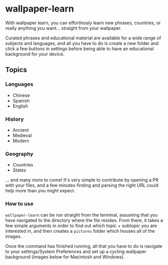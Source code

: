 # wallpaper-learn
With wallpaper learn, you can effortlessly learn new phrases, countries, or really anything you want... straight from your wallpaper. 

Curated phrases and educational material are available for a wide range of subjects and languages, and all you have to do is create a new folder and click a few buttons in settings before being able to have an educational background for your device.

## Topics
### Languages
- Chinese
- Spanish
- English
### History
- Ancient
- Medieval
- Modern
### Geography
- Countries
- States

... and many more to come! It's very simple to contribute by opening a PR with your files, and a few minutes finding and parsing the right URL could help more than you might expect.

### How to use
`wallpaper-learn` can be run straight from the terminal, assuming that you have navigated to the directory where the file resides. From there, it takes a few simple arguments in order to find out which topic + subtopic you are interested in, and then creates a `pictures` folder which houses all of the images.

Once the command has finished running, all that you have to do is navigate to your settings/System Preferences and set up a cycling wallpaper background (images below for Macintosh and Windows). 